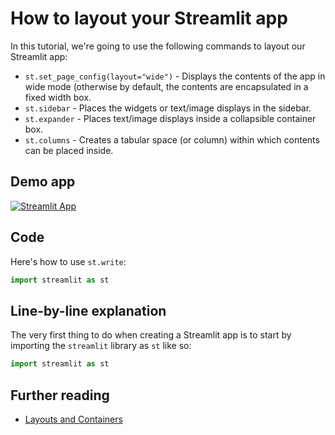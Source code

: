 # How to layout your Streamlit app

In this tutorial, we're going to use the following commands to layout our Streamlit app:
- `st.set_page_config(layout="wide")` - Displays the contents of the app in wide mode (otherwise by default, the contents are encapsulated in a fixed width box.
- `st.sidebar` - Places the widgets or text/image displays in the sidebar.
- `st.expander` - Places text/image displays inside a collapsible container box.
- `st.columns` - Creates a tabular space (or column) within which contents can be placed inside.

## Demo app

[![Streamlit App](https://static.streamlit.io/badges/streamlit_badge_black_white.svg)](https://share.streamlit.io/dataprofessor/streamlit-layout/)

## Code
Here's how to use `st.write`:
```python
import streamlit as st


```

## Line-by-line explanation
The very first thing to do when creating a Streamlit app is to start by importing the `streamlit` library as `st` like so:
```python
import streamlit as st
```

## Further reading
- [Layouts and Containers](https://docs.streamlit.io/library/api-reference/layout)
